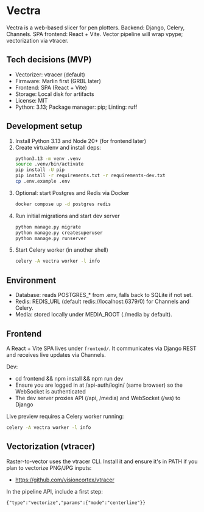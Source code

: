 # Vectra

Vectra is a web-based slicer for pen plotters. Backend: Django, Celery, Channels. SPA frontend: React + Vite. Vector pipeline will wrap vpype; vectorization via vtracer.

## Tech decisions (MVP)
- Vectorizer: vtracer (default)
- Firmware: Marlin first (GRBL later)
- Frontend: SPA (React + Vite)
- Storage: Local disk for artifacts
- License: MIT
- Python: 3.13; Package manager: pip; Linting: ruff

## Development setup
1. Install Python 3.13 and Node 20+ (for frontend later)
2. Create virtualenv and install deps:
   ```bash
   python3.13 -m venv .venv
   source .venv/bin/activate
   pip install -U pip
   pip install -r requirements.txt -r requirements-dev.txt
   cp .env.example .env
   ```
3. Optional: start Postgres and Redis via Docker
   ```bash
   docker compose up -d postgres redis
   ```
4. Run initial migrations and start dev server
   ```bash
   python manage.py migrate
   python manage.py createsuperuser
   python manage.py runserver
   ```
5. Start Celery worker (in another shell)
   ```bash
   celery -A vectra worker -l info
   ```

## Environment
- Database: reads POSTGRES_* from .env, falls back to SQLite if not set.
- Redis: REDIS_URL (default redis://localhost:6379/0) for Channels and Celery.
- Media: stored locally under MEDIA_ROOT (./media by default).

## Frontend
A React + Vite SPA lives under `frontend/`. It communicates via Django REST and receives live updates via Channels.

Dev:
- cd frontend && npm install && npm run dev
- Ensure you are logged in at /api-auth/login/ (same browser) so the WebSocket is authenticated
- The dev server proxies API (/api, /media) and WebSocket (/ws) to Django

Live preview requires a Celery worker running:
```bash
celery -A vectra worker -l info
```

## Vectorization (vtracer)
Raster-to-vector uses the vtracer CLI. Install it and ensure it's in PATH if you plan to vectorize PNG/JPG inputs:
- https://github.com/visioncortex/vtracer

In the pipeline API, include a first step:
```
{"type":"vectorize","params":{"mode":"centerline"}}
```
